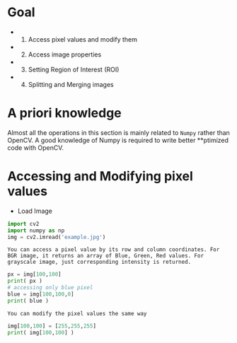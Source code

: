 # Goal
* 1. Access pixel values and modify them
* 2. Access image properties
* 3. Setting Region of Interest (ROI)
* 4. Splitting and Merging images
# A priori knowledge
Almost all the operations in this section is mainly related to `Numpy` rather than OpenCV. A good knowledge of Numpy is required to write better **ptimized code with OpenCV.
# Accessing and Modifying pixel values
* Load Image
```python
import cv2
import numpy as np
img = cv2.imread('example.jpg')
```
    You can access a pixel value by its row and column coordinates. For BGR image, it returns an array of Blue, Green, Red values. For grayscale image, just corresponding intensity is returned.
```python
px = img[100,100]
print( px )
# accessing only blue pixel
blue = img[100,100,0]
print( blue )
```
    You can modify the pixel values the same way
```python
img[100,100] = [255,255,255]
print( img[100,100] )
```
